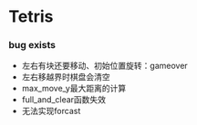 # Tetris   

### bug exists
- 左右有块还要移动、初始位置旋转：gameover
- 左右移越界时棋盘会清空
- max_move_y最大距离的计算
- full_and_clear函数失效
- 无法实现forcast
